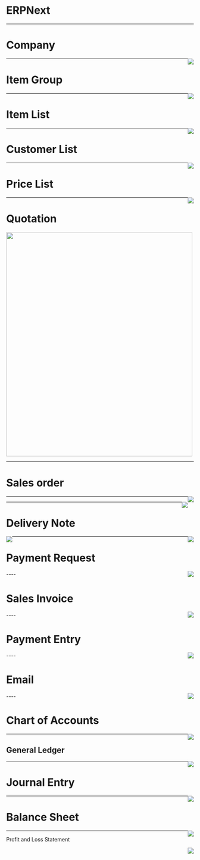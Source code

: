 # ERPNext

---

# Company
<!-- .slide: style="text-align: left;"> -->
<img src="images/Company.png" style="float: right"/>


---

# Item Group
<!-- .slide: style="text-align: left;"> -->
<img src="images/ItemGroup.pngg" style="float: right"/>


---

# Item List

<img src="images/ItemList.png" style="float: right"/>

---

# Customer List

<img src="images/CustomerList.png" style="float: right"/>

----

# Price List

<img src="images/PriceList.png" style="float: right"/>

----

# Quotation

<img src="images/Quotation.jpg" style="width:500px;height:600px;"/>

---- 

# Sales order
<img src="images/sales order-pg-01.jpg" style="float: right"/>



---

<img src="images/sales order pg-02.jpg" style="float: right"/>



---

# Delivery Note

<img src="images/delivery note pg-01.jpg" style="float:left"/>


<img src="images/delivery note pg-02.jpg" style="float: right"/>

----

# Payment Request

<img src="images/Payment_Request.jpg" style="float: right"/>
----

# Sales Invoice

<img src="images/Sales_Invoice.jpg" style="float: right"/>
----

# Payment Entry

<img src="images/Payment_Entry.jpg" style="float: right"/>
----

# Email

<img src="images/Email.png" style="float: right"/>
----

# Chart of Accounts

<img src="images/ChartOfAccounts.png" style="float: right"/>

----

## General Ledger
<img src="images/GeneralLedger.png" style="float: right"/>


---

# Journal Entry
<img src="images/JournalEntry.png" style="float: right"/>


---

# Balance Sheet

<img src="images/BalanceSheet.png" style="float: right"/>

------

 Profit and Loss Statement
 
<p align="center">
<img src="images/ProfitAndLoss.png" style="float: right"/>
</p>


